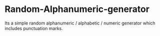 # Random-Alphanumeric-generator
Its a simple random alphanumeric / alphabetic / numeric generator which includes punctuation marks. 

